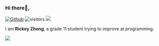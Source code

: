 ### Hi there👋,
[![Github](https://img.shields.io/github/followers/RickeyZh?label=Follow&style=social)](https://github.com/RickeyZh) ![visitors](https://visitor-badge.laobi.icu/badge?page_id=RickeyZh.RickeyZh) <a href="https://dmoj.ca/user/rickeyz"><img src="http://onlogn.ca/badges/dmoj/rikceyz"></a>

I am **Rickey Zheng**,
a grade 11 student trying to improve at programming.

[![](https://github-readme-stats.vercel.app/api?username=RickeyZh&count_private=true)](https://github-readme-stats.vercel.app/api?username=RickeyZh&count_private=true)
